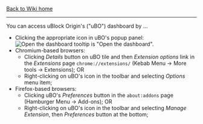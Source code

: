 [Back to Wiki home](https://github.com/gorhill/uBlock/wiki)

***

You can access uBlock Origin's ("uBO") dashboard by ...
- Clicking the appropriate icon in uBO's popup panel: <img src="https://user-images.githubusercontent.com/886325/49340318-7d932280-f63e-11e8-9db9-96aa84d00f3b.png" alt="Open the dashboard"> tooltip is "Open the dashboard".
- Chromium-based browsers:
    - Clicking _Details_ button on uBO tile and then _Extension options_ link in the _Extensions_ page `chrome://extensions/` (Kebab Menu -> More tools -> Extensions); OR
    - Right-clicking on uBO's icon in the toolbar and selecting _Options_ menu item;
- Firefox-based browsers:
    - Clicking uBO's _Preferences_ button in the `about:addons` page (Hamburger Menu -> Add-ons); OR
    - Right-clicking on uBO's icon in the toolbar and selecting _Manage Extension_, then _Preferences_ button at the bottom;